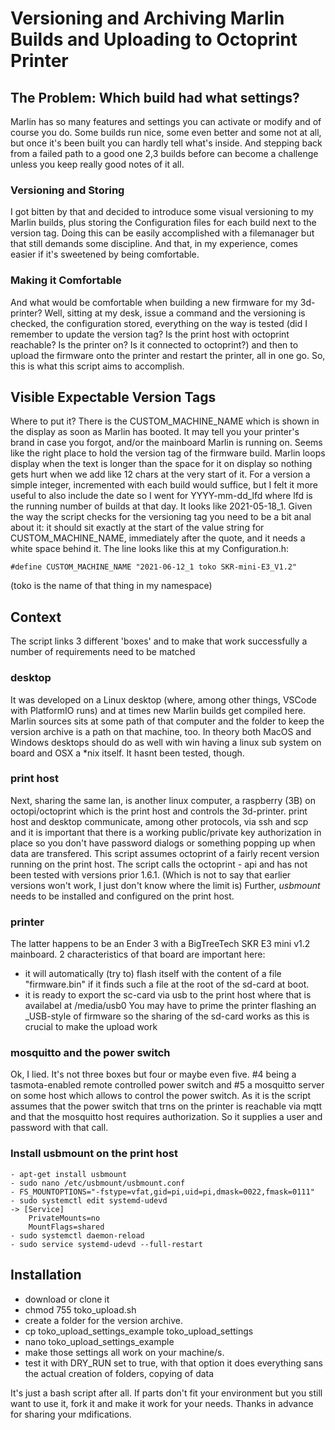 # Versioning and Archiving Marlin Builds and Uploading to Octoprint Printer

## The Problem: Which build had what settings?
Marlin has so many features and settings you can activate or modify and of course you do. Some builds run nice, some even better and some not at all, but once it's been built you can hardly tell what's inside. And stepping back from a failed path to a good one 2,3 builds before can become a challenge unless you keep really good notes of it all.
### Versioning and Storing
I got bitten by that and decided to introduce some visual versioning to my Marlin builds, plus storing the Configuration files for each build next to the version tag.
Doing this can be easily accomplished with a filemanager but that still demands some discipline. And that, in my experience, comes easier if it's sweetened by being comfortable.
### Making it Comfortable
And what would be comfortable when building a new firmware for my 3d-printer? Well, sitting at my desk, issue a command and the versioning is checked, the configuration stored, everything on the way is tested (did I remember to update the version tag? Is the print host with octoprint reachable? Is the printer on? Is it connected to octoprint?) and then to upload the firmware onto the printer and restart the printer, all in one go.
So, this is what this script aims to accomplish.
## Visible Expectable Version Tags
Where to put it? There is the CUSTOM_MACHINE_NAME which is shown in the display as soon as Marlin has booted. It may tell you your printer's brand in case you forgot, and/or the mainboard Marlin is running on. Seems like the right place to hold the version tag of the firmware build. Marlin loops display when the text is longer than the space for it on display so nothing gets hurt when we add like 12 chars at the very start of it.
For a version a simple integer, incremented with each build would suffice, but I felt it more useful to also include the date so I went for YYYY-mm-dd_lfd where lfd is the running number of builds at that day. It looks like 2021-05-18_1.
Given the way the script checks for the versioning tag you need to be a bit anal about it: it should sit exactly at the start of the value string for CUSTOM_MACHINE_NAME, immediately after the quote, and it needs a white space behind it. The line looks like this at my Configuration.h:
```
#define CUSTOM_MACHINE_NAME "2021-06-12_1 toko SKR-mini-E3_V1.2" 

```
(toko is the name of that thing in my namespace)

## Context
The script links 3 different 'boxes' and to make that work successfully a number of requirements need to be matched 
### desktop
It was developed on a Linux desktop (where, among other things,  VSCode with PlatformIO runs) and at times new Marlin builds get compiled here. Marlin sources sits at some path of that computer and the folder to keep the version archive is a path on that machine, too. In theory both MacOS and Windows desktops should do as well with win having a linux sub system on board and OSX a \*nix itself. It hasnt been tested, though. 
### print host
Next, sharing the same lan, is another linux computer, a raspberry (3B) on octopi/octoprint which is the print host and controls the 3d-printer. print host and desktop communicate, among other protocols, via ssh and scp and it is important that there is a working public/private key authorization in place so you don't have password dialogs or something popping up when data are transfered. This script assumes octoprint of a fairly recent version running on the print host. The script calls the octoprint - api and has not been tested with versions prior 1.6.1. (Which is not to say that earlier versions won't work, I just don't know where the limit is)
Further, *usbmount* needs to be installed and configured on  the print host.
### printer
The latter happens to be an Ender 3 with a BigTreeTech SKR E3 mini v1.2 mainboard. 2 characteristics of that board are important here: 
- it will automatically (try to) flash itself with the content of a file "firmware.bin" if it finds such a file at the root of the sd-card at boot.
- it is ready to export the sc-card via usb to the print host where that is availabel at /media/usb0
You may have to prime the printer flashing an \_USB-style of firmware so the sharing of the sd-card works as this is crucial to make the upload work
### mosquitto and the power switch
Ok, I lied. It's not three boxes but four or maybe even five. #4 being a tasmota-enabled remote controlled power switch and #5 a mosquitto server on some host which allows to control the power switch. As it is the script assumes that the power switch that trns on the printer is reachable via mqtt and that the mosquitto host requires authorization. So it supplies a user and password with that call. 

### Install usbmount on the print host
```
- apt-get install usbmount
- sudo nano /etc/usbmount/usbmount.conf
- FS_MOUNTOPTIONS="-fstype=vfat,gid=pi,uid=pi,dmask=0022,fmask=0111"
- sudo systemctl edit systemd-udevd
-> [Service]
    PrivateMounts=no
    MountFlags=shared
- sudo systemctl daemon-reload
- sudo service systemd-udevd --full-restart
```

## Installation
- download or clone it
- chmod 755 toko_upload.sh
- create a folder for the version archive. 
- cp toko_upload_settings_example toko_upload_settings
- nano toko_upload_settings_example
- make those settings all work on your machine/s. 
- test it with DRY_RUN set to true, with that option it does everything sans the actual creation of folders, copying of data 

It's just a bash script after all. If parts don't fit your environment but you still want to use it, fork it and make it work for your needs. Thanks in advance for sharing your mdifications.

